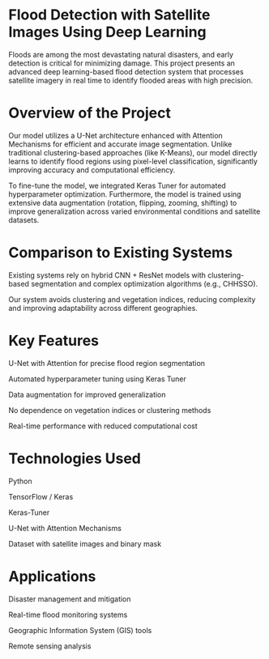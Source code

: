 # Flood Detection with Satellite Images Using Deep Learning

Floods are among the most devastating natural disasters, and early detection is critical for minimizing damage. This project presents an advanced deep learning-based flood detection system that processes satellite imagery in real time to identify flooded areas with high precision.

# Overview of the Project

Our model utilizes a U-Net architecture enhanced with Attention Mechanisms for efficient and accurate image segmentation. Unlike traditional clustering-based approaches (like K-Means), our model directly learns to identify flood regions using pixel-level classification, significantly improving accuracy and computational efficiency.

To fine-tune the model, we integrated Keras Tuner for automated hyperparameter optimization. Furthermore, the model is trained using extensive data augmentation (rotation, flipping, zooming, shifting) to improve generalization across varied environmental conditions and satellite datasets.

#  Comparison to Existing Systems

Existing systems rely on hybrid CNN + ResNet models with clustering-based segmentation and complex optimization algorithms (e.g., CHHSSO).

Our system avoids clustering and vegetation indices, reducing complexity and improving adaptability across different geographies.

# Key Features

U-Net with Attention for precise flood region segmentation

Automated hyperparameter tuning using Keras Tuner

Data augmentation for improved generalization

No dependence on vegetation indices or clustering methods

Real-time performance with reduced computational cost

#  Technologies Used
Python

TensorFlow / Keras

Keras-Tuner

U-Net with Attention Mechanisms

Dataset with satellite images and binary mask

#  Applications
Disaster management and mitigation

Real-time flood monitoring systems

Geographic Information System (GIS) tools

Remote sensing analysis
